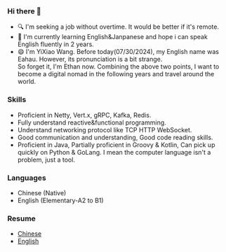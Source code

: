 ### Hi there 👋

<!--
**eahau/eahau** is a ✨ _special_ ✨ repository because its `README.md` (this file) appears on your GitHub profile.

Here are some ideas to get you started:

- 👯 I’m looking to collaborate on ...
- 🤔 I’m looking for help with ...
- 💬 Ask me about ...
- 📫 How to reach me: ...
- 😄 Pronouns: ...
- ⚡ Fun fact: ...
-->
- 🔍️ I'm seeking a job without overtime. It would be better if it's remote.  
- 🌱 I'm currently learning English&Janpanese and hope i can speak English fluently in 2 years.    
- 😄 I'm YiXiao Wang. Before today(07/30/2024), my English name was Eahau. However, its pronunciation is a bit strange.     
So forget it, I'm Ethan now.
Combining the above two points, I want to become a digital nomad in the following years and travel around the world.  


### Skills

- Proficient in Netty, Vert.x, gRPC, Kafka, Redis.
- Fully understand reactive&functional programming.
- Understand networking protocol like TCP HTTP WebSocket.
- Good communication and understanding, Good code reading skills.
- Proficient in Java, Partially proficient in Groovy & Kotlin, Can pick up quickly on Python & GoLang. I mean the computer language isn't a problem, just a tool.

### Languages

  - Chinese (Native)
  - English (Elementary-A2 to B1)

### Resume
- [Chinese](https://yixiao.my.canvasite.cn/)
- [English](https://yixiao.my.canvasite.cn/eng)
